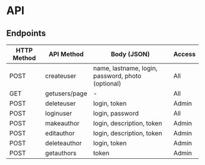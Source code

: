 # API

## Endpoints

HTTP Method | API Method | Body (JSON) | Access
---|---|---|---
POST | createuser | name, lastname, login, password, photo (optional) | All
GET | getusers/page | - | All
POST | deleteuser | login, token | Admin
POST | loginuser | login, password | All
POST | makeauthor | login, description, token | Admin
POST | editauthor | login, description, token | Admin
POST | deleteauthor | login, token | Admin
POST | getauthors | token | Admin